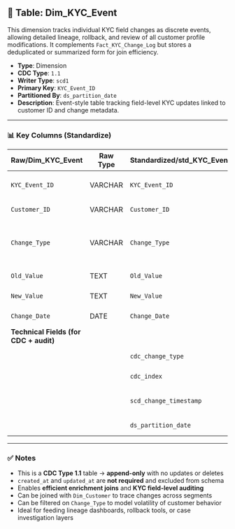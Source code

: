 ## 📜 Table: Dim_KYC_Event

This dimension tracks individual KYC field changes as discrete events, allowing detailed lineage, rollback, and review of all customer profile modifications. It complements `Fact_KYC_Change_Log` but stores a deduplicated or summarized form for join efficiency.

- **Type**: Dimension  
- **CDC Type**: `1.1`  
- **Writer Type**: `scd1`  
- **Primary Key**: `KYC_Event_ID`  
- **Partitioned By**: `ds_partition_date`  
- **Description**: Event-style table tracking field-level KYC updates linked to customer ID and change metadata.

---

### 📊 Key Columns (Standardize)

| Raw/Dim_KYC_Event | Raw Type | Standardized/std_KYC_Event | Standardized Type | Description                                  | PK  | Note                       |
|-------------------|----------|-----------------------------|--------------------|----------------------------------------------|-----|----------------------------|
| `KYC_Event_ID`    | VARCHAR  | `KYC_Event_ID`              | VARCHAR            | Unique ID of the KYC event                   | ✅  | Primary key                |
| `Customer_ID`     | VARCHAR  | `Customer_ID`               | VARCHAR            | Customer reference                           |     | FK to `Dim_Customer`       |
| `Change_Type`     | VARCHAR  | `Change_Type`               | VARCHAR            | Type of change (e.g., address, phone)        |     | Business logic tag         |
| `Old_Value`       | TEXT     | `Old_Value`                 | TEXT               | Previous value                               |     | May contain PII            |
| `New_Value`       | TEXT     | `New_Value`                 | TEXT               | New value after update                       |     |                            |
| `Change_Date`     | DATE     | `Change_Date`               | DATE               | Date of change                               |     | FK to `Dim_Time`           |
| **Technical Fields (for CDC + audit)** |          |                         |                    |                                              |     |                            |
|                   |          | `cdc_change_type`           | STRING             | `'cdc_insert'` only                          |     | CDC 1.1 logic               |
|                   |          | `cdc_index`                 | INT                | Row index if needed                          |     | Optional                   |
|                   |          | `scd_change_timestamp`      | TIMESTAMP          | Record ingestion time                        |     | Audit trace                 |
|                   |          | `ds_partition_date`         | DATE               | Partition date                               |     | Required                    |

---

### ✅ Notes

- This is a **CDC Type 1.1** table → **append-only** with no updates or deletes  
- `created_at` and `updated_at` are **not required** and excluded from schema  
- Enables **efficient enrichment joins** and **KYC field-level auditing**  
- Can be joined with `Dim_Customer` to trace changes across segments  
- Can be filtered on `Change_Type` to model volatility of customer behavior  
- Ideal for feeding lineage dashboards, rollback tools, or case investigation layers